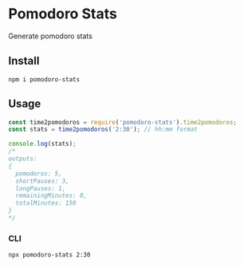 # Pomodoro Stats

Generate pomodoro stats

## Install

`npm i pomodoro-stats`

## Usage

```js
const time2pomodoros = require('pomodoro-stats').time2pomodoros;
const stats = time2pomodoros('2:30'); // hh:mm format 

console.log(stats);
/*
outputs:
{
  pomodoros: 5,
  shortPauses: 3,
  longPauses: 1,
  remainingMinutes: 0,
  totalMinutes: 150
}
*/
```

### CLI

`npx pomodoro-stats 2:30`